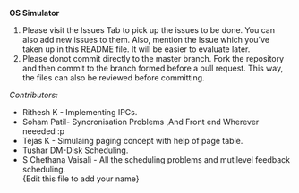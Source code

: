 **OS Simulator**

1) Please visit the Issues Tab to pick up the issues to be done. You can also add new issues to them. Also, mention the Issue which you've taken up in this README file. It will be easier to evaluate later.
2) Please donot commit directly to the master branch. Fork the repository and then commit to the branch formed before a pull request. This way, the files can also be reviewed before committing.

*Contributors:*

* Rithesh K - Implementing IPCs.
* Soham Patil- Syncronisation Problems ,And Front end Wherever neeeded :p
* Tejas K - Simulaing paging concept with help of page table.
* Tushar DM-Disk Scheduling.  
* S Chethana Vaisali - All the scheduling problems and mutilevel feedback scheduling.  
{Edit this file to add your name}
